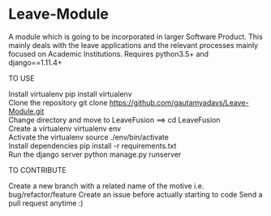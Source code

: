 # Leave-Module
A module which is going to be incorporated in larger Software Product.
This mainly deals with the leave applications and the relevant processes mainly focused on Academic Institutions.
Requires python3.5+ and django==1.11.4+

TO USE

Install virtualenv pip install virtualenv<BR>
Clone the repository git clone https://github.com/gautamyadavs/Leave-Module.git<BR>
Change directory and move to LeaveFusion ==> cd LeaveFusion<BR>
Create a virtualenv virtualenv env<BR>
Activate the virtualenv source ./env/bin/activate<BR>
Install dependencies pip install -r requirements.txt<BR>
Run the django server python manage.py runserver<BR>

TO CONTRIBUTE

Create a new branch with a related name of the motive i.e. bug/refactor/feature
Create an issue before actually starting to code
Send a pull request anytime :)
